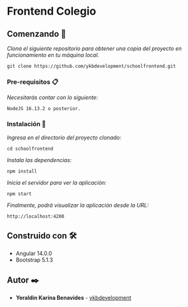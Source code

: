 # Frontend Colegio

## Comenzando 🚀

_Clona el siguiente repositorio para obtener una copia del proyecto en funcionamiento en tu máquina local._

```
git clone https://github.com/ykbdevelopment/schoolfrontend.git
```

### Pre-requisitos 📋

_Necesitarás contar con lo siguiente:_

```
NodeJS 16.13.2 o posterior.
```

### Instalación 🔧

_Ingresa en el directorio del proyecto clonado:_

```
cd schoolfrontend
```

_Instala las dependencias:_

```
npm install
```

_Inicia el servidor para ver la aplicación:_

```
npm start
```

_Finalmente, podrá visualizar la aplicación desde la URL:_

```
http://localhost:4200
```

## Construido con 🛠️

* Angular 14.0.0
* Bootstrap 5.1.3

## Autor ✒️

* **Yeraldin Karina Benavides** - [ykbdevelopment](https://github.com/ykbdevelopment)
